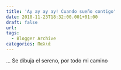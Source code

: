 ```yaml
---
title: 'Ay ay ay ay! Cuando sueño contigo'
date: 2018-11-23T18:32:00.001+01:00
draft: false
url: 
tags:
  - Blogger Archive
categories: Παλιά
---
```


... Se dibuja el sereno, por todo mi camino

